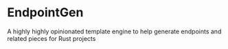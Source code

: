 # EndpointGen
A highly highly opinionated template engine to help generate endpoints and related pieces for Rust projects
